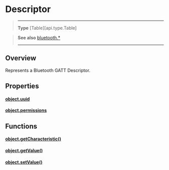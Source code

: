 # Descriptor

> --------------------- ------------------------------------------------------------------------------------------
> __Type__              [Table][api.type.Table]


> __See also__          [bluetooth.*](/plugin/bluetooth.md)
> --------------------- ------------------------------------------------------------------------------------------

## Overview

Represents a Bluetooth GATT Descriptor.

## Properties

#### [object.uuid](/plugin/bluetooth/type/Descriptor/uuid.md)

#### [object.permissions](/plugin/bluetooth/type/Descriptor/permissions.md)

## Functions

#### [object.getCharacteristic()](/plugin/bluetooth/type/Descriptor/getCharacteristic.md)

#### [object.getValue()](/plugin/bluetooth/type/Descriptor/getValue.md)

#### [object.setValue()](/plugin/bluetooth/type/Descriptor/setValue.md)
